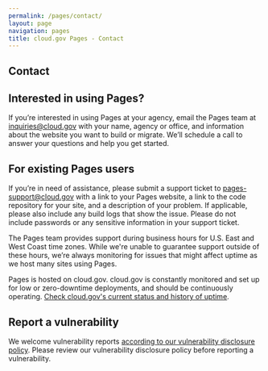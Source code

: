 ```yaml
---
permalink: /pages/contact/
layout: page
navigation: pages
title: cloud.gov Pages - Contact
---
```



<section class="usa-section usa-prose">
  <h1>Contact</h1>
  <div class="grid-row">
    <h2>Interested in using Pages?</h2>
    <p>If you’re interested in using Pages at your agency, email the Pages team at <a href="mailto:inquiries@cloud.gov?body=What%27s%20your%20name%3F%0A%0AWhat%20agency%20or%20office%20do%20you%20work%20for%3F%0A%0AWhat%27s%20your%20job%20title%20or%20role%3F%0A%0ATell%20us%20a%20little%20about%20your%20website%20project%20or%20your%20questions%20about%20Pages:%0A%0AIf%20you%27d%20like%20us%20to%20call%20you%2C%20what%27s%20your%20phone%20number%20and%20when%20might%20be%20a%20good%20time%3F%0A">inquiries@cloud.gov</a> with your name, agency or office, and information about the website you want to build or migrate. We’ll schedule a call to answer your questions and help you get started.</p>
  </div>
  <div class="grid-row">
    <h2>For existing Pages users</h2>
    <p>
      If you’re in need of assistance, please submit a support ticket to <a href="mailto:pages-support@cloud.gov">pages-support@cloud.gov</a> with a link to your Pages website, a link to the code repository for your site, and a description of your problem. If applicable, please also include any build logs that show the issue. Please do not include passwords or any sensitive information in your support ticket.
    </p>
    <p>
      The Pages team provides support during business hours for U.S. East and West Coast time zones. While we're unable to guarantee support outside of these hours, we’re always monitoring for issues that might affect uptime as we host many sites using Pages.
    </p>
    <p>
      Pages is hosted on cloud.gov. cloud.gov is constantly monitored and set up for low or zero-downtime deployments, and should be continuously operating. <a href="https://cloudgov.statuspage.io">Check cloud.gov's current status and history of uptime</a>.
    </p>
  </div>
  <div class="grid-row">
    <h2>Report a vulnerability</h2>
    <p>
      We welcome vulnerability reports <a href="https://www.gsa.gov/vulnerability-disclosure-policy">according to our vulnerability disclosure policy</a>. Please review our vulnerability disclosure policy before reporting a vulnerability.
    </p>
  </div>
</section>
